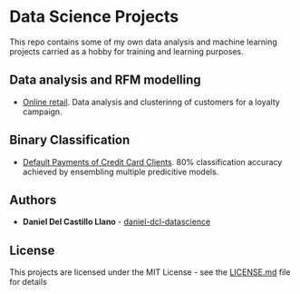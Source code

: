 # Data Science Projects

This repo contains some of my own data analysis and machine learning projects carried as a hobby for training and learning purposes.


## Data analysis and RFM modelling

* [Online retail](/online_retailer_RFM.md). Data analysis and clusterinng of customers for a loyalty campaign.


## Binary Classification

* [Default Payments of Credit Card Clients](/credit_card_default.md). 80% classification accuracy achieved by ensembling multiple predicitive models.


## Authors

* **Daniel Del Castillo Llano** - [daniel-dcl-datascience](https://github.com/daniel-dcl-datascience)


## License

This projects are licensed under the MIT License - see the [LICENSE.md](/LICENSE) file for details

